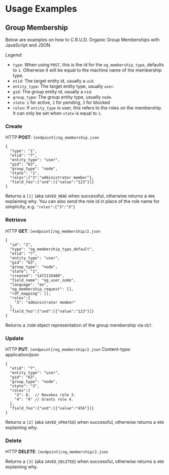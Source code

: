 # Usage Examples

## Group Membership

Below are examples on how to C.R.U.D. Organic Group Memberships with JavaScript and JSON.

*Legend*:
- `type`: When using `POST`, this is the id for the `og_membership_type`, defaults to `1`. Otherwise it will be equal to the machine name of the membership type.
- `etid`: The target entity id, usually a `uid`.
- `entity_type`: The target entity type, usually `user`.
- `gid`: The group entity id, usually a `nid`.
- `group_type`: The group entity type, usually `node`.
- `state`: `1` for active, `2` for pending, `3` for blocked
- `roles`: If `entity_type` is user, this refers to the roles on the membership. It can only be set when `state` is equal to `1`.

### Create

HTTP **POST**: `[endpoint]/og_membership.json`

```
{
  "type": "1",
  "etid": "7",
  "entity_type": "user",
  "gid": "63",
  "group_type": "node",
  "state": "1",
  "roles":{"3":"administrator member"},
  "field_foo":{"und":[{"value":"123"}]}
}
```

Returns a `[1]` (aka `SAVED_NEW`) when successful, otherwise returns a `406` explaining why. You can also send the role id in place of the role name for simplicity, e.g. `"roles":{"3":"3"}`

### Retrieve

HTTP **GET**: `[endpoint]/og_membership/2.json`

```
{
  "id": "2",
  "type": "og_membership_type_default",
  "etid": "7",
  "entity_type": "user",
  "gid": "63",
  "group_type": "node",
  "state": "1", 
  "created": "1472135480",
  "field_name": "og_user_node",
  "language": "en",
  "og_membership_request": [],
  "rdf_mapping": [],
  "roles":{
    "3": "administrator member"
  },
  "field_foo":{"und":[{"value":"123"}]}
}
```

Returns a `JSON` object representation of the group membership via `GET`.

### Update

HTTP **PUT**: `[endpoint]/og_membership/2.json`
Content-type: application/json

```
{
  "etid": "7",
  "entity_type": "user",
  "gid": "63",
  "group_type": "node",
  "state": "3",
  "roles":{
    "3": 0,  // Revokes role 3.
    "4": "4" // Grants role 4.
  },
  "field_foo":{"und":[{"value":"456"}]}
}
```

Returns a `[2]` (aka `SAVED_UPDATED`) when successful, otherwise returns a `406` explaining why.

### Delete

HTTP **DELETE**: `[endpoint]/og_membership/2.json`

Returns a `[3]` (aka `SAVED_DELETED`) when successful, otherwise returns a `406` explaining why.

